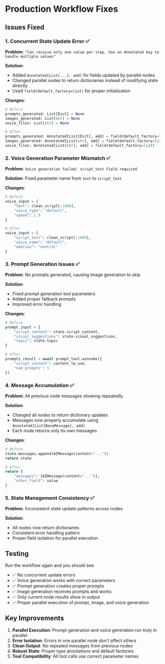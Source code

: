 # Production Workflow Fixes

## Issues Fixed

### 1. Concurrent State Update Error ✅
**Problem**: `"Can receive only one value per step. Use an Annotated key to handle multiple values"`

**Solution**: 
- Added `Annotated[List[...], add]` for fields updated by parallel nodes
- Changed parallel nodes to return dictionaries instead of modifying state directly
- Used `field(default_factory=list)` for proper initialization

**Changes**:
```python
# Before
prompts_generated: List[Dict] = None
images_generated: List[str] = None
voice_files: List[str] = None

# After  
prompts_generated: Annotated[List[Dict], add] = field(default_factory=list)
images_generated: Annotated[List[str], add] = field(default_factory=list)
voice_files: Annotated[List[str], add] = field(default_factory=list)
```

### 2. Voice Generation Parameter Mismatch ✅
**Problem**: `Voice generation failed: script_text Field required`

**Solution**: Fixed parameter name from `text` to `script_text`

**Changes**:
```python
# Before
voice_input = {
    "text": clean_script[:1000],
    "voice_type": "default",
    "speed": 1.0
}

# After
voice_input = {
    "script_text": clean_script[:1000],
    "voice_name": "default", 
    "emotion": "neutral"
}
```

### 3. Prompt Generation Issues ✅
**Problem**: No prompts generated, causing image generation to skip

**Solution**: 
- Fixed prompt generation tool parameters
- Added proper fallback prompts
- Improved error handling

**Changes**:
```python
# Before
prompt_input = {
    "script_content": state.script_content,
    "visual_suggestions": state.visual_suggestions,
    "topic": state.topic
}

# After  
prompts_result = await prompt_tool.ainvoke({
    "script_content": content_to_use, 
    "num_prompts": 5
})
```

### 4. Message Accumulation ✅
**Problem**: All previous node messages showing repeatedly

**Solution**: 
- Changed all nodes to return dictionary updates
- Messages now properly accumulate using `Annotated[List[BaseMessage], add]`
- Each node returns only its own messages

**Changes**:
```python
# Before
state.messages.append(AIMessage(content="..."))
return state

# After
return {
    "messages": [AIMessage(content="...")],
    "other_field": value
}
```

### 5. State Management Consistency ✅
**Problem**: Inconsistent state update patterns across nodes

**Solution**: 
- All nodes now return dictionaries
- Consistent error handling pattern
- Proper field isolation for parallel execution

## Testing

Run the workflow again and you should see:
- ✅ No concurrent update errors
- ✅ Voice generation works with correct parameters
- ✅ Prompt generation creates proper prompts
- ✅ Image generation receives prompts and works
- ✅ Only current node results show in output
- ✅ Proper parallel execution of prompt, image, and voice generation

## Key Improvements

1. **Parallel Execution**: Prompt generation and voice generation run truly in parallel
2. **Error Isolation**: Errors in one parallel node don't affect others
3. **Clean Output**: No repeated messages from previous nodes
4. **Robust State**: Proper type annotations and default factories
5. **Tool Compatibility**: All tool calls use correct parameter names